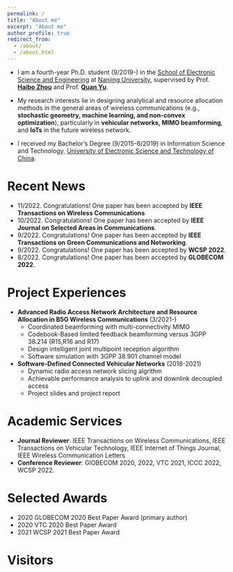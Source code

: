 ```yaml
---
permalink: /
title: "About me"
excerpt: "About me"
author_profile: true
redirect_from: 
  - /about/
  - /about.html
---
```

* I am a fourth-year Ph.D. student (9/2019-) in the [School of Electronic Science and Engineering](https://ese.nju.edu.cn/ese_en/main.htm) at [Nanjing University](https://www.nju.edu.cn/EN/main.htm), supervised by Prof. **[Haibo Zhou](https://scholar.google.ca/citations?user=zu9EFX4AAAAJ&hl=en)** and Prof. **[Quan Yu](https://scholar.google.ca/citations?user=gZF6mTsAAAAJ&hl=en)**. 

*  My research interests lie in designing analytical and resource allocation methods in the general areas of wireless communications (e.g., **stochastic geometry, machine learning, and non-convex optimization**), particularly in **vehicular networks, MIMO beamforming**, and **IoTs** in the future wireless network. 
* I received my Bachelor’s Degree (9/2015-6/2019) in Information Science and Technology, [University of Electronic Science and Technology of China](https://en.uestc.edu.cn/).


# Recent News
* 11/2022. Congratulations! One paper has been accepted by **IEEE Transactions on Wireless Communications**
* 10/2022. Congratulations! One paper has been accepted by **IEEE Journal on Selected Areas in Communications**.
* 9/2022. Congratulations! One paper has been accepted by **IEEE Transactions on Green Communications and Networking**.
* 9/2022. Congratulations! One paper has been accepted by **WCSP 2022**.
* 8/2022. Congratulations! One paper has been accepted by **GLOBECOM 2022**.

# Project Experiences
* **Advanced Radio Access Network Architecture and Resource Allocation in B5G Wireless Communications** (3/2021-)
   - Coordinated beamforming with multi-connectivity MIMO
   - Codebook-Based limited feedback beamforming versus 3GPP 38.214 (R15,R16 and R17)
   - Design intelligent joint multipoint reception algorithm
   - Software simulation with 3GPP 38.901 channel model
* **Software-Defined Connected Vehicular Networks** (2018-2021)
    - Dynamic radio access network slicing algrithm
    - Achievable performance analysis to uplink and downlink decoupled access
    - Project slides and project report
    
# Academic Services
* **Journal Reviewer**: IEEE Transactions on Wireless Communications, IEEE Transactions on Vehicular Technology, IEEE Internet of Things Journal, IEEE Wireless Communication Letters
* **Conference Reviewer**: GlOBECOM 2020, 2022, VTC 2021, ICCC 2022, WCSP 2022. 

# Selected Awards
* 2020 GLOBECOM 2020 Best Paper Award (primary author)
* 2020 VTC 2020 Best Paper Award
* 2021 WCSP 2021 Best Paper Award

Visitors
=======
<script type='text/javascript' id='clustrmaps' src='//cdn.clustrmaps.com/map_v2.js?cl=080808&w=200&t=n&d=fx2tExIQ29h6jAh82VeDR46UycCg-mBRE-VnEh72qb0&co=ffffff&ct=808080&cmo=3acc3a&cmn=ff5353'></script>

